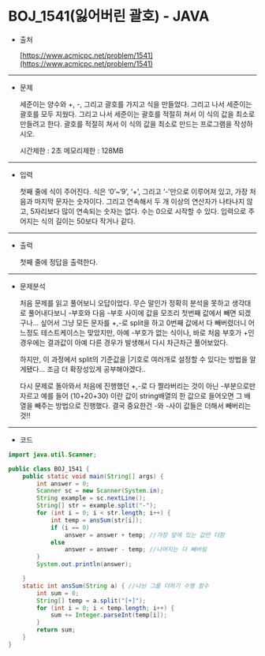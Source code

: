 # BOJ_1541(잃어버린 괄호) - JAVA  



- 출처
    
    [https://www.acmicpc.net/problem/1541](https://www.acmicpc.net/problem/1541)
    
---

- 문제
    
    세준이는 양수와 +, -, 그리고 괄호를 가지고 식을 만들었다. 그리고 나서 세준이는 괄호를 모두 지웠다.
    그리고 나서 세준이는 괄호를 적절히 쳐서 이 식의 값을 최소로 만들려고 한다.
    괄호를 적절히 쳐서 이 식의 값을 최소로 만드는 프로그램을 작성하시오.

    시간제한 : 2초 메모리제한 : 128MB
    
---

-   입력
    
    첫째 줄에 식이 주어진다. 식은 ‘0’~‘9’, ‘+’, 그리고 ‘-’만으로 이루어져 있고, 가장 처음과 마지막 문자는 숫자이다. 그리고 연속해서 두 개 이상의 연산자가 나타나지 않고, 5자리보다 많이 연속되는 숫자는 없다. 수는 0으로 시작할 수 있다. 입력으로 주어지는 식의 길이는 50보다 작거나 같다.
    
---

-   출력
    
    첫째 줄에 정답을 출력한다.
    
---

-   문제분석
    
    처음 문제를 읽고 풀어보니 오답이었다. 무슨 말인가 정확히 분석을 못하고 생각대로 풀어내다보니 -부호와 다음 -부호 사이에 값을 모조리 첫번째 값에서 빼면 되겠구나... 싶어서 그냥 모든 문자를 +,-로 split을 하고 0번째 값에서 다 빼버렸더니 어느정도 테스트케이스는 맞았지만, 아예 -부호가 없는 식이나, 바로 처음 부호가 +인 경우에는 결과값이 아예 다른 경우가 발생해서 다시 차근차근 풀어보았다.
    
    하지만, 이 과정에서 split의 기준값을 |기호로 여러개로 설정할 수 있다는 방법을 알게됐다... 조금 더 확장성있게 공부해야겠다..
    
    다시 문제로 돌아와서 처음에 진행했던 +,-로 다 짤라버리는 것이 아닌 -부분으로만 자르고 예를 들어 (10+20+30) 이란 값이 string배열의 한 값으로 들어오면 그 배열을 빼주는 방법으로 진행했다. 결국 중요한건 -와 -사이 값들은 더해서 빼버리는 것!!
    
---

-   코드
    
```java
import java.util.Scanner;

public class BOJ_1541 {
    public static void main(String[] args) {
        int answer = 0;
        Scanner sc = new Scanner(System.in);
        String example = sc.nextLine();
        String[] str = example.split("-");
        for (int i = 0; i < str.length; i++) {
            int temp = ansSum(str[i]);
            if (i == 0)
                answer = answer + temp; //가장 앞에 있는 값만 더함
            else
                answer = answer - temp; //나머지는 다 빼버림
        }
        System.out.println(answer);

    }
    static int ansSum(String a) { //나뉜 그룹 더하기 수행 함수
        int sum = 0;
        String[] temp = a.split("[+]");
        for (int i = 0; i < temp.length; i++) {
            sum += Integer.parseInt(temp[i]);
        }
        return sum;
    }
}
```
